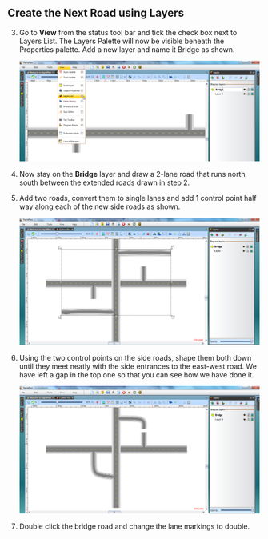 ## Create the Next Road using Layers 

3. Go to **View** from the status tool bar and tick the check box next to Layers List. The Layers Palette will now be visible beneath the Properties palette. Add a new layer and name it Bridge as shown.

    ![Overpasses_and_Underpasses_step_3](./assets/Overpasses_and_Underpasses_step_3.png)

4. Now stay on the **Bridge** layer and draw a 2-lane road that runs north south between the extended roads drawn in step 2.
5. Add two roads, convert them to single lanes and add 1 control point half way along each of the new side roads as shown.

    ![Overpasses_and_Underpasses_steps_4_and_5](./assets/Overpasses_and_Underpasses_steps_4_and_5.png)

6. Using the two control points on the side roads, shape them both down until they meet neatly with the side entrances to the east-west road. We have left a gap in the top one so that you can see how we have done it.

    ![Overpasses_and_Underpasses_step_6](./assets/Overpasses_and_Underpasses_step_6.png)

7. Double click the bridge road and change the lane markings to double.